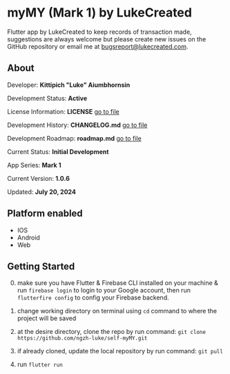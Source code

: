 # myMY (Mark 1) by LukeCreated

Flutter app by LukeCreated to keep records of transaction made, suggestions are always welcome but please create new issues on the GitHub repository or email me at <bugsreport@lukecreated.com>.

## About

Developer: **Kittipich "Luke" Aiumbhornsin**

Development Status: **Active**

License Information: **LICENSE** [go to file](../LICENSE)

Development History: **CHANGELOG.md** [go to file](../CHANGELOG.md)

Development Roadmap: **roadmap.md** [go to file](roadmap.md)

Current Status: **Initial Development**

App Series: **Mark 1**

Current Version: **1.0.6**

Updated: **July 20, 2024**

## Platform enabled

- IOS
- Android
- Web

## Getting Started

0. make sure you have Flutter & Firebase CLI installed on your machine & run `firebase login` to login to your Google account, then run `flutterfire config` to config your Firebase backend.

1. change working directory on terminal using `cd` command to where the project will be saved

2. at the desire directory, clone the repo by run command:
`git clone https://github.com/ngzh-luke/self-myMY.git`

3. if already cloned, update the local repository by run command:
`git pull`

4. run `flutter run`
